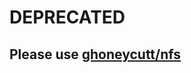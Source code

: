 # **DEPRECATED** #

## Please use [ghoneycutt/nfs](https://github.com/ghoneycutt/puppet-module-nfs)

